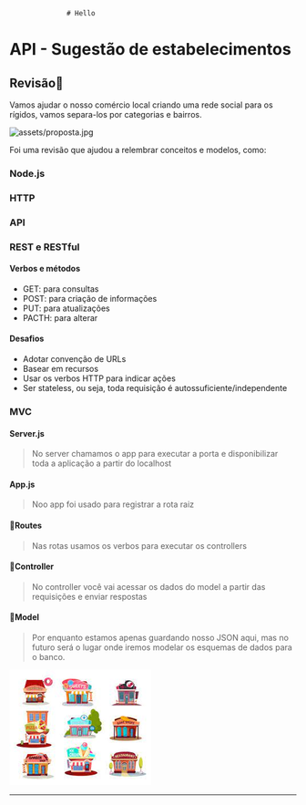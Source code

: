                   # Hello
    
# API - Sugestão de estabelecimentos

## Revisão🚀
Vamos ajudar o nosso comércio local criando uma rede social para os rígidos, vamos separa-los por categorias e bairros.

![assets/proposta.jpg](assets/proposta.jpg)

Foi uma revisão que ajudou a relembrar conceitos e modelos, como:

### Node.js
### HTTP
### API
### REST e RESTful
#### Verbos e métodos

* GET: para consultas
* POST: para criação de informações
* PUT: para atualizações
* PACTH: para alterar

#### Desafios

* Adotar convenção de URLs
* Basear em recursos
* Usar os verbos HTTP para indicar ações
* Ser stateless, ou seja, toda requisição é autossuficiente/independente

### MVC

#### Server.js
> No server chamamos o app para executar a porta e disponibilizar toda a aplicação a partir do localhost

#### App.js
> Noo app foi usado para registrar a rota raiz 

#### 📂Routes
>  Nas rotas usamos os verbos para executar os controllers 

#### 📂Controller
> No controller você vai acessar os dados do model a partir das requisições e enviar respostas

#### 📂Model
> Por enquanto estamos apenas guardando nosso JSON aqui, mas no futuro será o lugar onde iremos modelar os esquemas de dados para o banco.

![assets/estabelecimentos.jpg](para_o_lar/assets/estabelecimentos.jpg)


---
## 